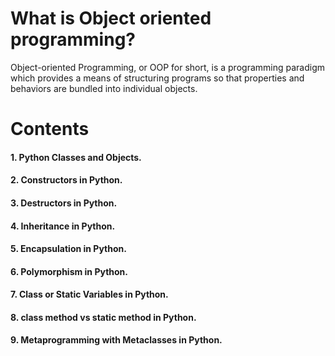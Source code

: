 # What is Object oriented programming?
Object-oriented Programming, or OOP for short, is a programming paradigm which provides a means of structuring programs so that properties and behaviors are bundled into individual objects.

# Contents
#### 1. Python Classes and Objects.
#### 2. Constructors in Python.
#### 3. Destructors in Python.
#### 4. Inheritance in Python.
#### 5. Encapsulation in Python.
#### 6. Polymorphism in Python.
#### 7. Class or Static Variables in Python.
#### 8. class method vs static method in Python.
#### 9. Metaprogramming with Metaclasses in Python.

